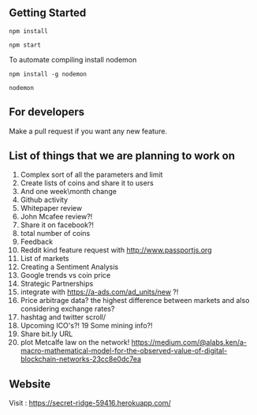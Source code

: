 ## Getting Started
```npm install```

```npm start```

To automate compiling install nodemon 

```npm install -g nodemon```

```nodemon```

## For developers
Make a pull request if you want any new feature.

## List of things that we are planning to work on 

1. Complex sort of all the parameters and limit
2. Create lists of coins and share it to users
3. And one week\month change
4. Github activity
5. Whitepaper review
6. John Mcafee review?!
7. Share it on facebook?!
8. total number of coins
9. Feedback
10. Reddit kind feature request with http://www.passportjs.org
11. List of markets
12. Creating a Sentiment Analysis
13. Google trends vs coin price
14. Strategic Partnerships
15. integrate with https://a-ads.com/ad_units/new ?!
16. Price arbitrage data? the highest difference between markets and also considering exchange rates?
17. hashtag and twitter scroll/ 
18. Upcoming ICO's?!
19 Some mining info?!
20. Share bit.ly URL
21. plot Metcalfe law on the network! https://medium.com/@alabs.ken/a-macro-mathematical-model-for-the-observed-value-of-digital-blockchain-networks-23cc8e0dc7ea

## Website
Visit : https://secret-ridge-59416.herokuapp.com/

